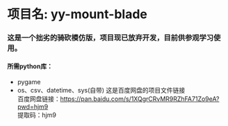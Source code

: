 # 项目名: yy-mount-blade
### 这是一个拙劣的骑砍模仿版，项目现已放弃开发，目前供参观学习使用。
#### 所需python库：
* pygame
* os、csv、datetime、sys(自带)
这是百度网盘的项目文件链接  
百度网盘链接：https://pan.baidu.com/s/1XQgrCRvMR9RZhFA71Zo9eA?pwd=hjm9  
提取码：hjm9  

